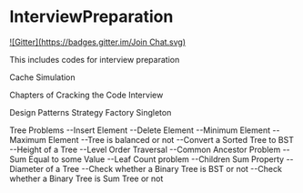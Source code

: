 InterviewPreparation
====================
[![Gitter](https://badges.gitter.im/Join Chat.svg)](https://gitter.im/gouravjeet/InterviewPreparation?utm_source=badge&utm_medium=badge&utm_campaign=pr-badge&utm_content=badge)

This includes codes for interview preparation

Cache Simulation

Chapters of Cracking the Code Interview

Design Patterns
	Strategy
	Factory
	Singleton

Tree Problems
	--Insert Element
	--Delete Element
	--Minimum Element
	--Maximum Element
	--Tree is balanced or not
	--Convert a Sorted Tree to BST
	--Height of a Tree
	--Level Order Traversal
	--Common Ancestor Problem
	--Sum Equal to some Value
	--Leaf Count problem
	--Children Sum Property
	--Diameter of a Tree
	--Check whether a Binary Tree is BST or not
	--Check whether a Binary Tree is Sum Tree or not
		